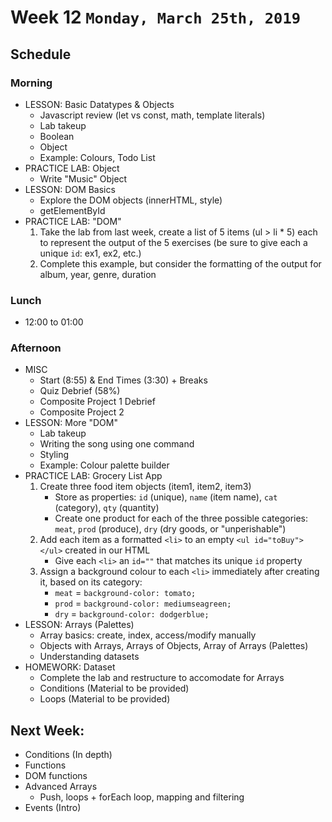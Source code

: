 # Week 12 `Monday, March 25th, 2019`
## Schedule 


### Morning
* LESSON: Basic Datatypes & Objects
    * Javascript review (let vs const, math, template literals)
    * Lab takeup
    * Boolean
    * Object
    * Example: Colours, Todo List
* PRACTICE LAB: Object
    * Write "Music" Object
* LESSON: DOM Basics
    * Explore the DOM objects (innerHTML, style)
    * getElementById
* PRACTICE LAB: "DOM"
    1. Take the lab from last week, create a list of 5 items (ul > li * 5) each to represent the output of the 5 exercises (be sure to give each a unique `id`: ex1, ex2, etc.)
    2. Complete this example, but consider the formatting of the output for album, year, genre, duration 

### Lunch
* 12:00 to 01:00

### Afternoon
* MISC
    * Start (8:55) & End Times (3:30) + Breaks
    * Quiz Debrief (58%)
    * Composite Project 1 Debrief
    * Composite Project 2
* LESSON: More "DOM"
    * Lab takeup
    * Writing the song using one command
    * Styling
    * Example: Colour palette builder
* PRACTICE LAB: Grocery List App
    1. Create three food item objects (item1, item2, item3)
        * Store as properties: `id` (unique), `name` (item name), `cat` (category), `qty` (quantity)
        * Create one product for each of the three possible categories: `meat`, `prod` (produce), `dry` (dry goods, or "unperishable")
    2. Add each item as a formatted `<li>` to an empty `<ul id="toBuy"></ul>` created in our HTML
        * Give each `<li>` an `id=""` that matches its unique `id` property
    3. Assign a background colour to each `<li>` immediately after creating it, based on its category:
        * `meat` = `background-color: tomato;`
        * `prod` = `background-color: mediumseagreen;`
        * `dry` = `background-color: dodgerblue;`
* LESSON: Arrays (Palettes)
    * Array basics: create, index, access/modify manually
    * Objects with Arrays, Arrays of Objects, Array of Arrays (Palettes)
    * Understanding datasets
* HOMEWORK: Dataset
    * Complete the lab and restructure to accomodate for Arrays
    * Conditions (Material to be provided)
    * Loops (Material to be provided)


## Next Week:
* Conditions (In depth)
* Functions
* DOM functions
* Advanced Arrays
    * Push, loops + forEach loop, mapping and filtering
* Events (Intro)